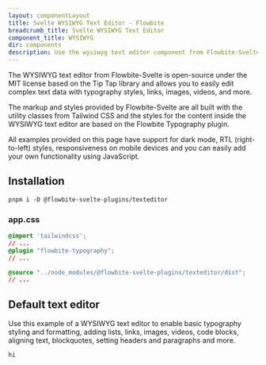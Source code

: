 ```yaml
---
layout: componentLayout
title: Svelte WYSIWYG Text Editor - Flowbite
breadcrumb_title: Svelte WYSIWYG Text Editor
component_title: WYSIWYG
dir: components
description: Use the wysiwyg text editor component from Flowbite-Svelte-Plugins to create and modify content by manipulating paragraphs, headings, images and styling them using all available options
---
```


<script>
  import { CompoAttributesViewer, GitHubCompoLinks } from '../../utils'
  const components = 'Texteditor'

  import { Badge, P, Button } from "$lib"
  import { InfoCircleOutline } from "flowbite-svelte-icons";

</script>

The WYSIWYG text editor from Flowbite-Svelte is open-source under the MIT license based on the Tip Tap library and allows you to easily edit complex text data with typography styles, links, images, videos, and more.

The markup and styles provided by Flowbite-Svelte are all built with the utility classes from Tailwind CSS and the styles for the content inside the WYSIWYG text editor are based on the Flowbite Typography plugin.

All examples provided on this page have support for dark mode, RTL (right-to-left) styles, responsiveness on mobile devices and you can easily add your own functionality using JavaScript.

## Installation

```svelte example hideOutput
pnpm i -D @flowbite-svelte-plugins/texteditor
```

### app.css

```css
@import 'tailwindcss';
// ...
@plugin "flowbite-typography";
// ...

@source "../node_modules/@flowbite-svelte-plugins/texteditor/dist";
// ...
```

## Default text editor
Use this example of a WYSIWYG text editor to enable basic typography styling and formatting, adding lists, links, images, videos, code blocks, aligning text, blockquotes, setting headers and paragraphs and more.

```svelte example
hi
```